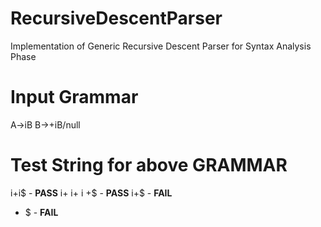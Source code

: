 # RecursiveDescentParser
Implementation of Generic Recursive Descent Parser for Syntax Analysis Phase

# Input Grammar
A->iB
B->+iB/null

# Test String for above GRAMMAR
i+i$ - **PASS**
i+ i+ i +$ - **PASS**
i+$ - **FAIL**
+ $ - **FAIL**
